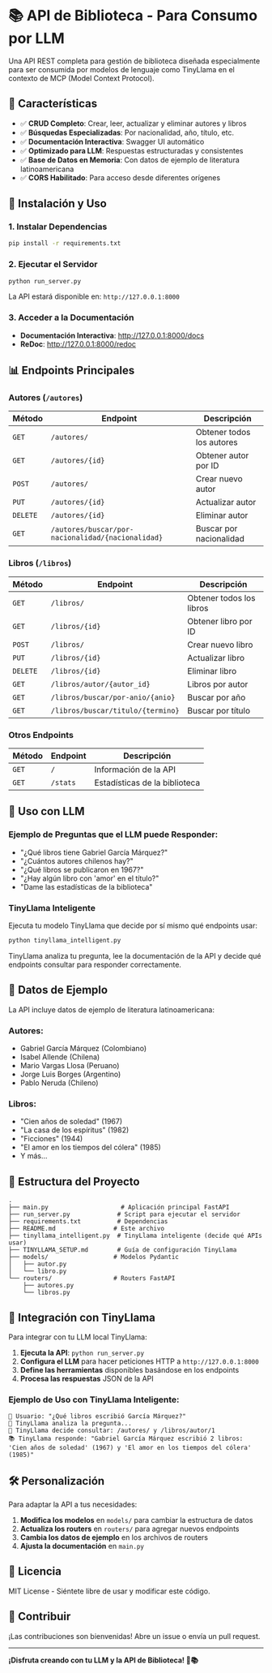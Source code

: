# 📚 API de Biblioteca - Para Consumo por LLM

Una API REST completa para gestión de biblioteca diseñada especialmente para ser consumida por modelos de lenguaje como TinyLlama en el contexto de MCP (Model Context Protocol).

## 🎯 Características

- ✅ **CRUD Completo**: Crear, leer, actualizar y eliminar autores y libros
- ✅ **Búsquedas Especializadas**: Por nacionalidad, año, título, etc.
- ✅ **Documentación Interactiva**: Swagger UI automático
- ✅ **Optimizado para LLM**: Respuestas estructuradas y consistentes
- ✅ **Base de Datos en Memoria**: Con datos de ejemplo de literatura latinoamericana
- ✅ **CORS Habilitado**: Para acceso desde diferentes orígenes

## 🚀 Instalación y Uso

### 1. Instalar Dependencias

```bash
pip install -r requirements.txt
```

### 2. Ejecutar el Servidor

```bash
python run_server.py
```

La API estará disponible en: `http://127.0.0.1:8000`

### 3. Acceder a la Documentación

- **Documentación Interactiva**: http://127.0.0.1:8000/docs
- **ReDoc**: http://127.0.0.1:8000/redoc

## 📊 Endpoints Principales

### Autores (`/autores`)

| Método | Endpoint | Descripción |
|--------|----------|-------------|
| `GET` | `/autores/` | Obtener todos los autores |
| `GET` | `/autores/{id}` | Obtener autor por ID |
| `POST` | `/autores/` | Crear nuevo autor |
| `PUT` | `/autores/{id}` | Actualizar autor |
| `DELETE` | `/autores/{id}` | Eliminar autor |
| `GET` | `/autores/buscar/por-nacionalidad/{nacionalidad}` | Buscar por nacionalidad |

### Libros (`/libros`)

| Método | Endpoint | Descripción |
|--------|----------|-------------|
| `GET` | `/libros/` | Obtener todos los libros |
| `GET` | `/libros/{id}` | Obtener libro por ID |
| `POST` | `/libros/` | Crear nuevo libro |
| `PUT` | `/libros/{id}` | Actualizar libro |
| `DELETE` | `/libros/{id}` | Eliminar libro |
| `GET` | `/libros/autor/{autor_id}` | Libros por autor |
| `GET` | `/libros/buscar/por-anio/{anio}` | Buscar por año |
| `GET` | `/libros/buscar/titulo/{termino}` | Buscar por título |

### Otros Endpoints

| Método | Endpoint | Descripción |
|--------|----------|-------------|
| `GET` | `/` | Información de la API |
| `GET` | `/stats` | Estadísticas de la biblioteca |

## 🤖 Uso con LLM

### Ejemplo de Preguntas que el LLM puede Responder:

- "¿Qué libros tiene Gabriel García Márquez?"
- "¿Cuántos autores chilenos hay?"
- "¿Qué libros se publicaron en 1967?"
- "¿Hay algún libro con 'amor' en el título?"
- "Dame las estadísticas de la biblioteca"

### TinyLlama Inteligente

Ejecuta tu modelo TinyLlama que decide por sí mismo qué endpoints usar:

```bash
python tinyllama_intelligent.py
```

TinyLlama analiza tu pregunta, lee la documentación de la API y decide qué endpoints consultar para responder correctamente.

## 💾 Datos de Ejemplo

La API incluye datos de ejemplo de literatura latinoamericana:

### Autores:
- Gabriel García Márquez (Colombiano)
- Isabel Allende (Chilena)
- Mario Vargas Llosa (Peruano)
- Jorge Luis Borges (Argentino)
- Pablo Neruda (Chileno)

### Libros:
- "Cien años de soledad" (1967)
- "La casa de los espíritus" (1982)
- "Ficciones" (1944)
- "El amor en los tiempos del cólera" (1985)
- Y más...

## 🔧 Estructura del Proyecto

```
.
├── main.py                    # Aplicación principal FastAPI
├── run_server.py             # Script para ejecutar el servidor
├── requirements.txt          # Dependencias
├── README.md                # Este archivo
├── tinyllama_intelligent.py  # TinyLlama inteligente (decide qué APIs usar)
├── TINYLLAMA_SETUP.md        # Guía de configuración TinyLlama
├── models/                  # Modelos Pydantic
│   ├── autor.py
│   └── libro.py
└── routers/                 # Routers FastAPI
    ├── autores.py
    └── libros.py
```

## 🔗 Integración con TinyLlama

Para integrar con tu LLM local TinyLlama:

1. **Ejecuta la API**: `python run_server.py`
2. **Configura el LLM** para hacer peticiones HTTP a `http://127.0.0.1:8000`
3. **Define las herramientas** disponibles basándose en los endpoints
4. **Procesa las respuestas** JSON de la API

### Ejemplo de Uso con TinyLlama Inteligente:

```
👤 Usuario: "¿Qué libros escribió García Márquez?"
🤖 TinyLlama analiza la pregunta...
📡 TinyLlama decide consultar: /autores/ y /libros/autor/1
📚 TinyLlama responde: "Gabriel García Márquez escribió 2 libros: 'Cien años de soledad' (1967) y 'El amor en los tiempos del cólera' (1985)"
```

## 🛠️ Personalización

Para adaptar la API a tus necesidades:

1. **Modifica los modelos** en `models/` para cambiar la estructura de datos
2. **Actualiza los routers** en `routers/` para agregar nuevos endpoints
3. **Cambia los datos de ejemplo** en los archivos de routers
4. **Ajusta la documentación** en `main.py`

## 📝 Licencia

MIT License - Siéntete libre de usar y modificar este código.

## 🤝 Contribuir

¡Las contribuciones son bienvenidas! Abre un issue o envía un pull request.

---

**¡Disfruta creando con tu LLM y la API de Biblioteca! 🚀📚** 